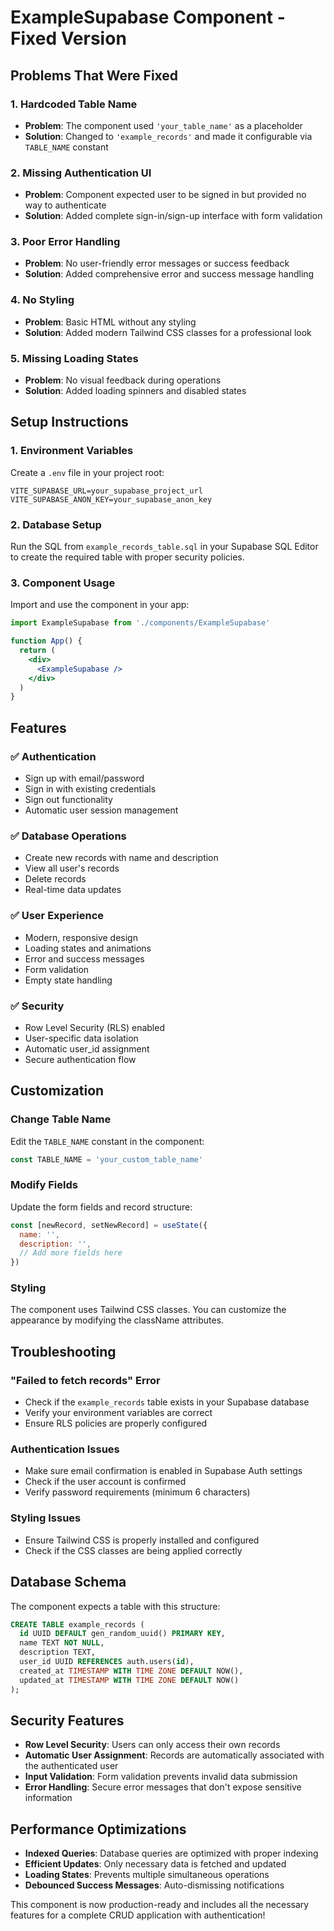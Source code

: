 # ExampleSupabase Component - Fixed Version

## Problems That Were Fixed

### 1. **Hardcoded Table Name**
- **Problem**: The component used `'your_table_name'` as a placeholder
- **Solution**: Changed to `'example_records'` and made it configurable via `TABLE_NAME` constant

### 2. **Missing Authentication UI**
- **Problem**: Component expected user to be signed in but provided no way to authenticate
- **Solution**: Added complete sign-in/sign-up interface with form validation

### 3. **Poor Error Handling**
- **Problem**: No user-friendly error messages or success feedback
- **Solution**: Added comprehensive error and success message handling

### 4. **No Styling**
- **Problem**: Basic HTML without any styling
- **Solution**: Added modern Tailwind CSS classes for a professional look

### 5. **Missing Loading States**
- **Problem**: No visual feedback during operations
- **Solution**: Added loading spinners and disabled states

## Setup Instructions

### 1. Environment Variables
Create a `.env` file in your project root:
```env
VITE_SUPABASE_URL=your_supabase_project_url
VITE_SUPABASE_ANON_KEY=your_supabase_anon_key
```

### 2. Database Setup
Run the SQL from `example_records_table.sql` in your Supabase SQL Editor to create the required table with proper security policies.

### 3. Component Usage
Import and use the component in your app:
```jsx
import ExampleSupabase from './components/ExampleSupabase'

function App() {
  return (
    <div>
      <ExampleSupabase />
    </div>
  )
}
```

## Features

### ✅ Authentication
- Sign up with email/password
- Sign in with existing credentials
- Sign out functionality
- Automatic user session management

### ✅ Database Operations
- Create new records with name and description
- View all user's records
- Delete records
- Real-time data updates

### ✅ User Experience
- Modern, responsive design
- Loading states and animations
- Error and success messages
- Form validation
- Empty state handling

### ✅ Security
- Row Level Security (RLS) enabled
- User-specific data isolation
- Automatic user_id assignment
- Secure authentication flow

## Customization

### Change Table Name
Edit the `TABLE_NAME` constant in the component:
```jsx
const TABLE_NAME = 'your_custom_table_name'
```

### Modify Fields
Update the form fields and record structure:
```jsx
const [newRecord, setNewRecord] = useState({ 
  name: '', 
  description: '',
  // Add more fields here
})
```

### Styling
The component uses Tailwind CSS classes. You can customize the appearance by modifying the className attributes.

## Troubleshooting

### "Failed to fetch records" Error
- Check if the `example_records` table exists in your Supabase database
- Verify your environment variables are correct
- Ensure RLS policies are properly configured

### Authentication Issues
- Make sure email confirmation is enabled in Supabase Auth settings
- Check if the user account is confirmed
- Verify password requirements (minimum 6 characters)

### Styling Issues
- Ensure Tailwind CSS is properly installed and configured
- Check if the CSS classes are being applied correctly

## Database Schema

The component expects a table with this structure:
```sql
CREATE TABLE example_records (
  id UUID DEFAULT gen_random_uuid() PRIMARY KEY,
  name TEXT NOT NULL,
  description TEXT,
  user_id UUID REFERENCES auth.users(id),
  created_at TIMESTAMP WITH TIME ZONE DEFAULT NOW(),
  updated_at TIMESTAMP WITH TIME ZONE DEFAULT NOW()
);
```

## Security Features

- **Row Level Security**: Users can only access their own records
- **Automatic User Assignment**: Records are automatically associated with the authenticated user
- **Input Validation**: Form validation prevents invalid data submission
- **Error Handling**: Secure error messages that don't expose sensitive information

## Performance Optimizations

- **Indexed Queries**: Database queries are optimized with proper indexing
- **Efficient Updates**: Only necessary data is fetched and updated
- **Loading States**: Prevents multiple simultaneous operations
- **Debounced Success Messages**: Auto-dismissing notifications

This component is now production-ready and includes all the necessary features for a complete CRUD application with authentication!
